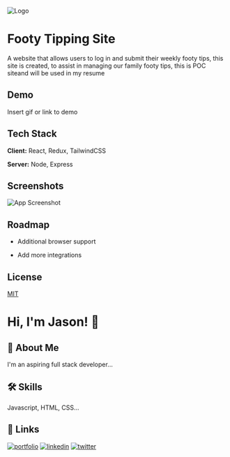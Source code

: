 
![Logo](https://dev-to-uploads.s3.amazonaws.com/uploads/articles/th5xamgrr6se0x5ro4g6.png)


# Footy Tipping Site

A website that allows users to log in and submit their weekly footy tips, this site is created, to assist in managing our family footy tips, this is POC siteand will be used in my resume


## Demo

Insert gif or link to demo


## Tech Stack

**Client:** React, Redux, TailwindCSS

**Server:** Node, Express


## Screenshots

![App Screenshot](https://via.placeholder.com/468x300?text=App+Screenshot+Here)


## Roadmap

- Additional browser support

- Add more integrations


## License

[MIT](https://choosealicense.com/licenses/mit/)


# Hi, I'm Jason! 👋


## 🚀 About Me
I'm an aspiring full stack developer...


## 🛠 Skills
Javascript, HTML, CSS...


## 🔗 Links
[![portfolio](https://img.shields.io/badge/my_portfolio-000?style=for-the-badge&logo=ko-fi&logoColor=white)](https://katherineoelsner.com/)
[![linkedin](https://img.shields.io/badge/linkedin-0A66C2?style=for-the-badge&logo=linkedin&logoColor=white)](https://www.linkedin.com/)
[![twitter](https://img.shields.io/badge/twitter-1DA1F2?style=for-the-badge&logo=twitter&logoColor=white)](https://twitter.com/)

